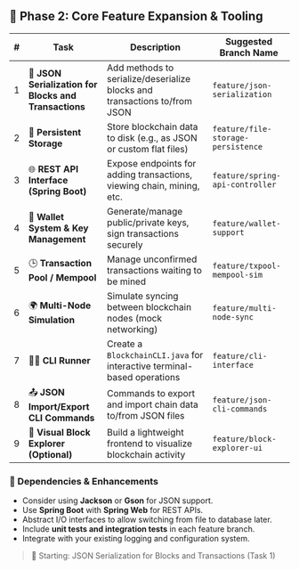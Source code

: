 ## 🔄 Phase 2: Core Feature Expansion & Tooling

| #  | Task                                                 | Description                                                                 | Suggested Branch Name                 |
|----|------------------------------------------------------|-----------------------------------------------------------------------------|----------------------------------------|
| 1  | 🧩 **JSON Serialization for Blocks and Transactions** | Add methods to serialize/deserialize blocks and transactions to/from JSON   | `feature/json-serialization`          |
| 2  | 💾 **Persistent Storage**                             | Store blockchain data to disk (e.g., as JSON or custom flat files)          | `feature/file-storage-persistence`    |
| 3  | 🌐 **REST API Interface (Spring Boot)**               | Expose endpoints for adding transactions, viewing chain, mining, etc.       | `feature/spring-api-controller`       |
| 4  | 🔐 **Wallet System & Key Management**                 | Generate/manage public/private keys, sign transactions securely             | `feature/wallet-support`              |
| 5  | 🕒 **Transaction Pool / Mempool**                     | Manage unconfirmed transactions waiting to be mined                         | `feature/txpool-mempool-sim`          |
| 6  | 🌍 **Multi-Node Simulation**                          | Simulate syncing between blockchain nodes (mock networking)                 | `feature/multi-node-sync`             |
| 7  | 🧑‍💻 **CLI Runner**                                   | Create a `BlockchainCLI.java` for interactive terminal-based operations     | `feature/cli-interface`               |
| 8  | 📤 **JSON Import/Export CLI Commands**                | Commands to export and import chain data to/from JSON files                 | `feature/json-cli-commands`           |
| 9  | 🧭 **Visual Block Explorer (Optional)**               | Build a lightweight frontend to visualize blockchain activity               | `feature/block-explorer-ui`           |

### 🔧 Dependencies & Enhancements
- Consider using **Jackson** or **Gson** for JSON support.
- Use **Spring Boot** with **Spring Web** for REST APIs.
- Abstract I/O interfaces to allow switching from file to database later.
- Include **unit tests and integration tests** in each feature branch.
- Integrate with your existing logging and configuration system.

> 🧩 Starting: JSON Serialization for Blocks and Transactions (Task 1)
